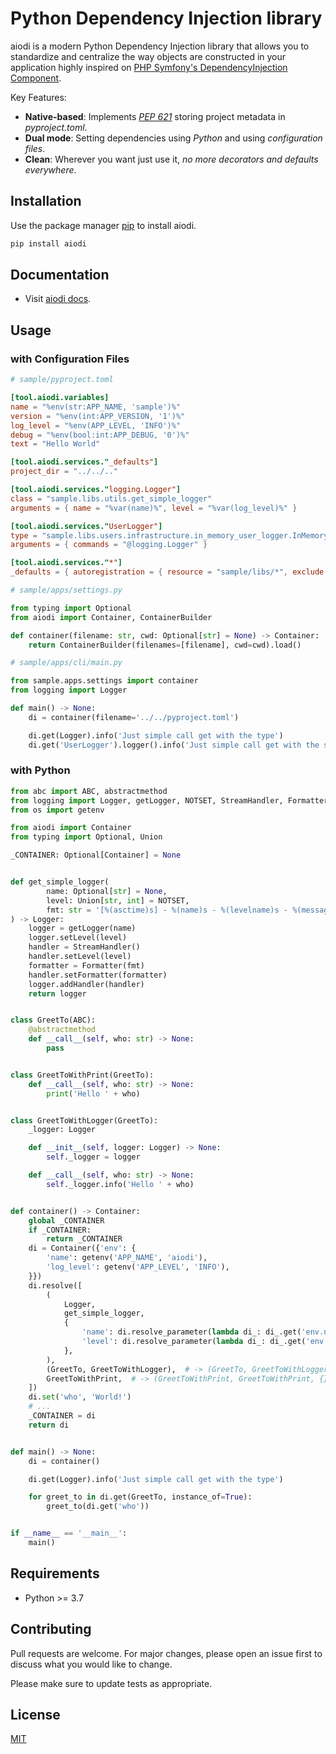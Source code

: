 # Python Dependency Injection library

aiodi is a modern Python Dependency Injection library that allows you to standardize and centralize the way objects are constructed in your application highly inspired on [PHP Symfony's DependencyInjection Component](https://symfony.com/components/DependencyInjection).

Key Features:

* **Native-based**: Implements [*PEP 621*](https://www.python.org/dev/peps/pep-0621/) storing project metadata in *pyproject.toml*.
* **Dual mode**: Setting dependencies using *Python*  and using *configuration files*.
* **Clean**: Wherever you want just use it, *no more decorators and defaults everywhere*.

## Installation

Use the package manager [pip](https://pypi.org/project/aiodi/) to install aiodi.

```bash
pip install aiodi
```

## Documentation

- Visit [aiodi docs](https://aiopy.github.io/python-aiodi/).

## Usage

### with Configuration Files

```toml
# sample/pyproject.toml

[tool.aiodi.variables]
name = "%env(str:APP_NAME, 'sample')%"
version = "%env(int:APP_VERSION, '1')%"
log_level = "%env(APP_LEVEL, 'INFO')%"
debug = "%env(bool:int:APP_DEBUG, '0')%"
text = "Hello World"

[tool.aiodi.services."_defaults"]
project_dir = "../../.."

[tool.aiodi.services."logging.Logger"]
class = "sample.libs.utils.get_simple_logger"
arguments = { name = "%var(name)%", level = "%var(log_level)%" }

[tool.aiodi.services."UserLogger"]
type = "sample.libs.users.infrastructure.in_memory_user_logger.InMemoryUserLogger"
arguments = { commands = "@logging.Logger" }

[tool.aiodi.services."*"]
_defaults = { autoregistration = { resource = "sample/libs/*", exclude = "sample/libs/users/{domain,infrastructure/in_memory_user_logger.py,infrastructure/*command.py}" } }
```

```python
# sample/apps/settings.py

from typing import Optional
from aiodi import Container, ContainerBuilder

def container(filename: str, cwd: Optional[str] = None) -> Container:
    return ContainerBuilder(filenames=[filename], cwd=cwd).load()
```

```python
# sample/apps/cli/main.py

from sample.apps.settings import container
from logging import Logger

def main() -> None:
    di = container(filename='../../pyproject.toml')

    di.get(Logger).info('Just simple call get with the type')
    di.get('UserLogger').logger().info('Just simple call get with the service name')
```

### with Python

```python
from abc import ABC, abstractmethod
from logging import Logger, getLogger, NOTSET, StreamHandler, Formatter
from os import getenv

from aiodi import Container
from typing import Optional, Union

_CONTAINER: Optional[Container] = None


def get_simple_logger(
        name: Optional[str] = None,
        level: Union[str, int] = NOTSET,
        fmt: str = '[%(asctime)s] - %(name)s - %(levelname)s - %(message)s',
) -> Logger:
    logger = getLogger(name)
    logger.setLevel(level)
    handler = StreamHandler()
    handler.setLevel(level)
    formatter = Formatter(fmt)
    handler.setFormatter(formatter)
    logger.addHandler(handler)
    return logger


class GreetTo(ABC):
    @abstractmethod
    def __call__(self, who: str) -> None:
        pass


class GreetToWithPrint(GreetTo):
    def __call__(self, who: str) -> None:
        print('Hello ' + who)


class GreetToWithLogger(GreetTo):
    _logger: Logger

    def __init__(self, logger: Logger) -> None:
        self._logger = logger

    def __call__(self, who: str) -> None:
        self._logger.info('Hello ' + who)


def container() -> Container:
    global _CONTAINER
    if _CONTAINER:
        return _CONTAINER
    di = Container({'env': {
        'name': getenv('APP_NAME', 'aiodi'),
        'log_level': getenv('APP_LEVEL', 'INFO'),
    }})
    di.resolve([
        (
            Logger,
            get_simple_logger,
            {
                'name': di.resolve_parameter(lambda di_: di_.get('env.name', typ=str)),
                'level': di.resolve_parameter(lambda di_: di_.get('env.log_level', typ=str)),
            },
        ),
        (GreetTo, GreetToWithLogger),  # -> (GreetTo, GreetToWithLogger, {})
        GreetToWithPrint,  # -> (GreetToWithPrint, GreetToWithPrint, {})
    ])
    di.set('who', 'World!')
    # ...
    _CONTAINER = di
    return di


def main() -> None:
    di = container()

    di.get(Logger).info('Just simple call get with the type')

    for greet_to in di.get(GreetTo, instance_of=True):
        greet_to(di.get('who'))


if __name__ == '__main__':
    main()

```

## Requirements

- Python >= 3.7

## Contributing

Pull requests are welcome. For major changes, please open an issue first to discuss what you would like to change.

Please make sure to update tests as appropriate.

## License

[MIT](https://github.com/aiopy/python-aiodi/blob/master/LICENSE)
